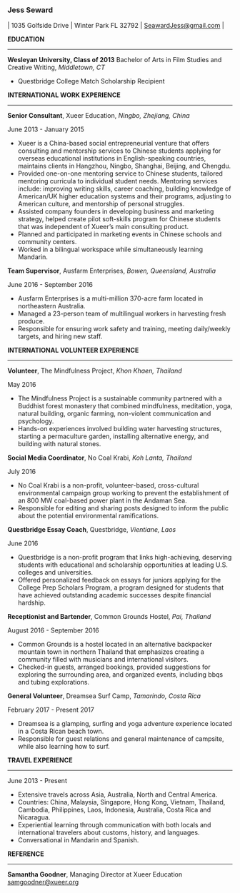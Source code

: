 ### **Jess Seward**
| 1035 Golfside Drive | Winter Park FL 32792 | SeawardJess@gmail.com | 

  **EDUCATION**
____
**Wesleyan University, Class of 2013** 
Bachelor of Arts in Film Studies and Creative Writing, _Middletown, CT_  
- Questbridge College Match Scholarship Recipient 

**INTERNATIONAL WORK EXPERIENCE**
____
**Senior Consultant**, Xueer Education, _Ningbo, Zhejiang, China_

June 2013 - January 2015 
- Xueer is a China-based social entrepreneurial venture that offers consulting and mentorship services to Chinese students applying for overseas educational institutions in English-speaking countries, maintains clients in Hangzhou, Ningbo, Shanghai, Beijing, and Chengdu.
- Provided one-on-one mentoring service to Chinese students, tailored mentoring curricula to individual student needs. Mentoring services include: improving writing skills, career coaching, building knowledge of American/UK higher education systems and their programs, adjusting to American culture, and mentorship of personal struggles.
- Assisted company founders in developing business and marketing strategy, helped create pilot soft-skills program for Chinese students that was independent of Xueer’s main consulting product.
- Planned and participated in marketing events in Chinese schools and community centers.
- Worked in a bilingual workspace while simultaneously learning Mandarin.

**Team Supervisor**, Ausfarm Enterprises, _Bowen, Queensland, Australia_

June 2016 - September 2016
- Ausfarm Enterprises is a multi-million 370-acre farm located in northeastern Australia. 
- Managed a 23-person team of multilingual workers in harvesting fresh produce.
- Responsible for ensuring work safety and training, meeting daily/weekly targets, and hiring new staff.

**INTERNATIONAL VOLUNTEER EXPERIENCE**
____
**Volunteer**, The Mindfulness Project, _Khon Khaen, Thailand_

May 2016
- The Mindfulness Project is a sustainable community partnered with a Buddhist forest monastery that combined mindfulness, meditation, yoga, natural building, organic farming, non-violent communication and psychology.
- Hands-on experiences involved building water harvesting structures, starting a permaculture garden, installing alternative energy, and building with natural stones.

**Social Media Coordinator**, No Coal Krabi, _Koh Lanta, Thailand_

July 2016
- No Coal Krabi is a non-profit, volunteer-based, cross-cultural environmental campaign group working to prevent the establishment of an 800 MW coal-based power plant in the Andaman Sea. 
- Responsible for editing and sharing posts designed to inform the public about the potential environmental ramifications.

**Questbridge Essay Coach**, Questbridge, _Vientiane, Laos_

June 2016
- Questbridge is a non-profit program that links high-achieving, deserving students with educational and scholarship opportunities at leading U.S. colleges and universities.
- Offered personalized feedback on essays for juniors applying for the College Prep Scholars Program, a program designed for students that have achieved outstanding academic successes despite financial hardship. 

**Receptionist and Bartender**, Common Grounds Hostel, _Pai, Thailand_

August 2016 - September 2016
- Common Grounds is a hostel located in an alternative backpacker mountain town in northern Thailand that emphasizes creating a community filled with musicians and international visitors.
- Checked-in guests, arranged bookings, provided suggestions for exploring the surrounding area, and organized events, including bbqs and tubing explorations.

**General Volunteer**, Dreamsea Surf Camp, _Tamarindo, Costa Rica_

February 2017 - Present 2017
- Dreamsea is a glamping, surfing and yoga adventure experience located in a Costa Rican beach town.
- Responsible for guest relations and general maintenance of campsite, while also learning how to surf.

**TRAVEL EXPERIENCE**
____

June 2013 - Present
- Extensive travels across Asia, Australia, North and Central America.
- Countries: China, Malaysia, Singapore, Hong Kong, Vietnam, Thailand, Cambodia, Philippines, Laos, Indonesia, Australia, Costa Rica and Nicaragua. 
- Experiential learning through communication with both locals and international travelers about customs, history, and languages.
- Conversational in Mandarin and Spanish.

**REFERENCE**
____
**Samantha Goodner**, Managing Director at Xueer Education
samgoodner@xueer.org
